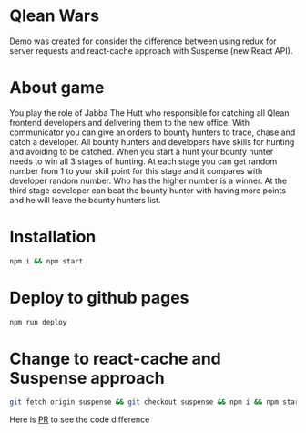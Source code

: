 # Qlean Wars
Demo was created for consider the difference between using redux
for server requests and react-cache approach with Suspense (new React API).
# About game
You play the role of Jabba The Hutt who responsible for catching all Qlean
frontend developers and delivering them to the new office.
With communicator you can give an orders to bounty hunters
to trace, chase and catch a developer.
All bounty hunters and developers have skills for hunting and avoiding to be catched.
When you start a hunt your bounty hunter needs to win all 3 stages of hunting.
At each stage you can get random number from 1 to your skill point for this stage
and it compares with developer random number. Who has the higher number is a winner.
At the third stage developer can beat the bounty hunter with having more points
and he will leave the bounty hunters list.
# Installation
```bash
npm i && npm start
```
# Deploy to github pages
```bash
npm run deploy
```
# Change to react-cache and Suspense approach
```bash
git fetch origin suspense && git checkout suspense && npm i && npm start
```
Here is [PR](https://github.com/vadimshvetsov/qlean-wars/pull/1) to see the code difference
